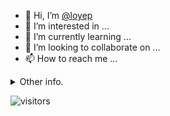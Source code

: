 - 👋 Hi, I’m [@loyep](https://github.com/loyep)
- 👀 I’m interested in ...
- 🌱 I’m currently learning ...
- 💞️ I’m looking to collaborate on ...
- 📫 How to reach me ...

<details>
  <summary>Other info.</summary>
  <br>

<!--START_SECTION:waka-->

```txt
Vue.js       6 hrs 5 mins    ████████████▒░░░░░░░░░░░░   48.88 %
TypeScript   2 hrs 56 mins   ██████░░░░░░░░░░░░░░░░░░░   23.60 %
JSON         1 hr 41 mins    ███▒░░░░░░░░░░░░░░░░░░░░░   13.49 %
JavaScript   41 mins         █▒░░░░░░░░░░░░░░░░░░░░░░░   05.57 %
Other        19 mins         ▓░░░░░░░░░░░░░░░░░░░░░░░░   02.60 %
```

<!--END_SECTION:waka-->

</details>

![visitors](https://visitor-badge.glitch.me/badge?page_id=loyep.loyep)

